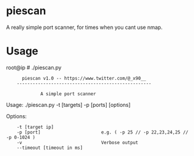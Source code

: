 # piescan

A really simple port scanner, for times when you cant use nmap.

# Usage

root@ip # ./piescan.py 

          piescan v1.0 -- https://www.twitter.com/@_x90__
        ---------------------------------------------------

                 A simple port scanner

Usage: ./piescan.py -t [targets] -p [ports] [options]

Options:

        -t [target ip]
        -p [port]                       e.g. ( -p 25 // -p 22,23,24,25 // -p 0-1024 )
        -v                              Verbose output
        --timeout [timeout in ms]

